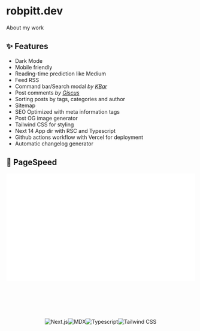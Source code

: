 # robpitt.dev
About my work

## ✨ Features

- Dark Mode
- Mobile friendly
- Reading-time prediction like Medium
- Feed RSS
- Command bar/Search modal _by [KBar](https://kbar.vercel.app/)_
- Post comments _by [Giscus](https://giscus.app)_
- Sorting posts by tags, categories and author
- Sitemap
- SEO Optimized with meta information tags
- Post OG image generator
- Tailwind CSS for styling
- Next 14 App dir with RSC and Typescript
- Github actions workflow with Vercel for deployment
- Automatic changelog generator

## 🚀 PageSpeed
![Pagespeed metrics `.github/assets/pagespeed-metrics.svg`](.github/assets/pagespeed-metrics.svg)

<br />
<br />
<br />
<br />

<div align="center">

![Next.js](https://img.shields.io/badge/Next.js-111?&style=for-the-badge&logo=Next.js)![MDX](https://img.shields.io/badge/MDX-1B1F24?&style=for-the-badge&logo=mdx&logoColor=fff)![Typescript](https://img.shields.io/badge/Typescript-007acc?&style=for-the-badge&logo=Typescript&logoColor=fff)![Tailwind CSS](https://img.shields.io/badge/Tailwindcss-06B6D4?&style=for-the-badge&logo=tailwindcss&logoColor=fff)

</div>
